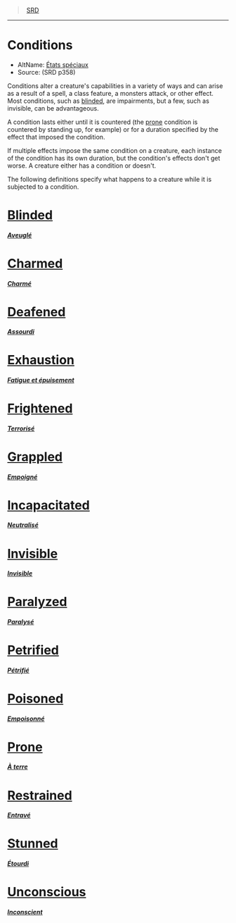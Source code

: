 ﻿---
!Items
Id: conditions_vo.md#conditions
RootId: conditions_vo.md
ParentLink: index.md
Name: Conditions
ParentName: SRD
NameLevel: 1
AltName: '[États spéciaux](hd_conditions.md)'
Source: (SRD p358)
Attributes:
  ParentNameLink: '[SRD](index.md)'
  Markdown: >+
    >  <!--ParentNameLink-->[SRD](index.md)<!--/ParentNameLink-->


    ---



    # <!--Name-->Conditions<!--/Name-->


    - AltName: <!--AltName-->[États spéciaux](hd_conditions.md)<!--/AltName-->

    - Source: <!--Source-->(SRD p358)<!--/Source-->


    Conditions alter a creature's capabilities in a variety of ways and can arise as a result of a spell, a class feature, a monsters attack, or other effect. Most conditions, such as [blinded](srd_conditions_blinded.md), are impairments, but a few, such as invisible, can be advantageous.


    A condition lasts either until it is countered (the [prone](srd_conditions_prone.md) condition is countered by standing up, for example) or for a duration specified by the effect that imposed the condition.


    If multiple effects impose the same condition on a creature, each instance of the condition has its own duration, but the condition's effects don't get worse. A creature either has a condition or doesn't.


    The following definitions specify what happens to a creature while it is subjected to a condition.

  Name: Conditions
  AltName: '[États spéciaux](hd_conditions.md)'
  Source: (SRD p358)
AttributesDictionary: >+
  ParentNameLink: '[SRD](index.md)'

  Markdown: >+

    >  <!--ParentNameLink-->[SRD](index.md)<!--/ParentNameLink-->





    ---







    # <!--Name-->Conditions<!--/Name-->





    - AltName: <!--AltName-->[États spéciaux](hd_conditions.md)<!--/AltName-->



    - Source: <!--Source-->(SRD p358)<!--/Source-->





    Conditions alter a creature's capabilities in a variety of ways and can arise as a result of a spell, a class feature, a monsters attack, or other effect. Most conditions, such as [blinded](srd_conditions_blinded.md), are impairments, but a few, such as invisible, can be advantageous.





    A condition lasts either until it is countered (the [prone](srd_conditions_prone.md) condition is countered by standing up, for example) or for a duration specified by the effect that imposed the condition.





    If multiple effects impose the same condition on a creature, each instance of the condition has its own duration, but the condition's effects don't get worse. A creature either has a condition or doesn't.





    The following definitions specify what happens to a creature while it is subjected to a condition.



  Name: Conditions

  AltName: '[États spéciaux](hd_conditions.md)'

  Source: (SRD p358)

---
>  [SRD](index.md)

---


# Conditions

- AltName: [États spéciaux](hd_conditions.md)
- Source: (SRD p358)

Conditions alter a creature's capabilities in a variety of ways and can arise as a result of a spell, a class feature, a monsters attack, or other effect. Most conditions, such as [blinded](srd_conditions_blinded.md), are impairments, but a few, such as invisible, can be advantageous.

A condition lasts either until it is countered (the [prone](srd_conditions_prone.md) condition is countered by standing up, for example) or for a duration specified by the effect that imposed the condition.

If multiple effects impose the same condition on a creature, each instance of the condition has its own duration, but the condition's effects don't get worse. A creature either has a condition or doesn't.

The following definitions specify what happens to a creature while it is subjected to a condition.



# [Blinded](srd_conditions_blinded.md)

#### _[Aveuglé](srd_conditions_blinded.md)_



# [Charmed](srd_conditions_charmed.md)

#### _[Charmé](srd_conditions_charmed.md)_



# [Deafened](srd_conditions_deafened.md)

#### _[Assourdi](srd_conditions_deafened.md)_



# [Exhaustion](srd_conditions_exhaustion.md)

#### _[Fatigue et épuisement](srd_conditions_exhaustion.md)_



# [Frightened](srd_conditions_frightened.md)

#### _[Terrorisé](srd_conditions_frightened.md)_



# [Grappled](srd_conditions_grappled.md)

#### _[Empoigné](srd_conditions_grappled.md)_



# [Incapacitated](srd_conditions_incapacitated.md)

#### _[Neutralisé](srd_conditions_incapacitated.md)_



# [Invisible](srd_conditions_invisible.md)

#### _[Invisible](srd_conditions_invisible.md)_



# [Paralyzed](srd_conditions_paralyzed.md)

#### _[Paralysé](srd_conditions_paralyzed.md)_



# [Petrified](srd_conditions_petrified.md)

#### _[Pétrifié](srd_conditions_petrified.md)_



# [Poisoned](srd_conditions_poisoned.md)

#### _[Empoisonné](srd_conditions_poisoned.md)_



# [Prone](srd_conditions_prone.md)

#### _[À terre](srd_conditions_prone.md)_



# [Restrained](srd_conditions_restrained.md)

#### _[Entravé](srd_conditions_restrained.md)_



# [Stunned](srd_conditions_stunned.md)

#### _[Étourdi](srd_conditions_stunned.md)_



# [Unconscious](srd_conditions_unconscious.md)

#### _[Inconscient](srd_conditions_unconscious.md)_

